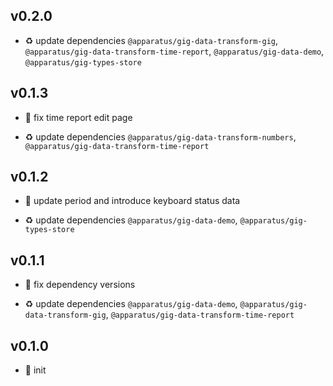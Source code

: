 ## v0.2.0

* ♻️ update dependencies `@apparatus/gig-data-transform-gig`, `@apparatus/gig-data-transform-time-report`, `@apparatus/gig-data-demo`, `@apparatus/gig-types-store`

## v0.1.3

* 🐞 fix time report edit page

* ♻️ update dependencies `@apparatus/gig-data-transform-numbers`, `@apparatus/gig-data-transform-time-report`

## v0.1.2

* 🐞 update period and introduce keyboard status data

* ♻️ update dependencies `@apparatus/gig-data-demo`, `@apparatus/gig-types-store`

## v0.1.1

* 🐞 fix dependency versions

* ♻️ update dependencies `@apparatus/gig-data-demo`, `@apparatus/gig-data-transform-gig`, `@apparatus/gig-data-transform-time-report`

## v0.1.0

* 🐣 init
